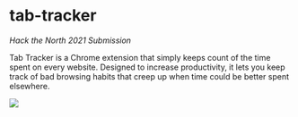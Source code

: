# tab-tracker

*Hack the North 2021 Submission*

Tab Tracker is a Chrome extension that simply keeps count of the time spent on every website. Designed to increase productivity, it lets you keep track of bad browsing habits that creep up when time could be better spent elsewhere.

![](https://i.imgur.com/Hw2hCdd.png)




